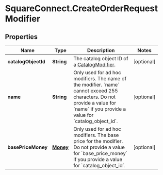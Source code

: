 # SquareConnect.CreateOrderRequestModifier

## Properties
Name | Type | Description | Notes
------------ | ------------- | ------------- | -------------
**catalogObjectId** | **String** | The catalog object ID of a [CatalogModifier](#type-catalogmodifier). | [optional] 
**name** | **String** | Only used for ad hoc modifiers. The name of the modifier. &#x60;name&#x60; cannot exceed 255 characters.  Do not provide a value for &#x60;name&#x60; if you provide a value for &#x60;catalog_object_id&#x60;. | [optional] 
**basePriceMoney** | [**Money**](Money.md) | Only used for ad hoc modifiers. The base price for the modifier.  Do not provide a value for &#x60;base_price_money&#x60; if you provide a value for &#x60;catalog_object_id&#x60;. | [optional] 


